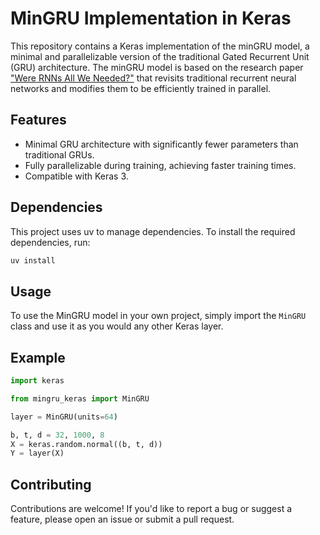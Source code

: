 # MinGRU Implementation in Keras

This repository contains a Keras implementation of the minGRU model, a minimal
and parallelizable version of the traditional Gated Recurrent Unit (GRU)
architecture. The minGRU model is based on the research paper ["Were RNNs All We
Needed?"](https://arxiv.org/abs/2410.01201) that revisits traditional recurrent
neural networks and modifies them to be efficiently trained in parallel.

## Features

* Minimal GRU architecture with significantly fewer parameters than traditional GRUs.
* Fully parallelizable during training, achieving faster training times.
* Compatible with Keras 3.

## Dependencies

This project uses uv to manage dependencies. To install the required
dependencies, run:

```bash
uv install
```

## Usage

To use the MinGRU model in your own project, simply import the `MinGRU` class
and use it as you would any other Keras layer.

## Example

```python
import keras

from mingru_keras import MinGRU

layer = MinGRU(units=64)

b, t, d = 32, 1000, 8
X = keras.random.normal((b, t, d))
Y = layer(X)
```

## Contributing

Contributions are welcome! If you'd like to report a bug or suggest a feature,
please open an issue or submit a pull request.